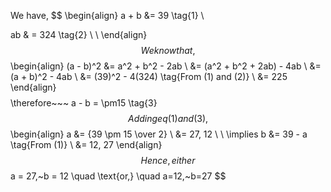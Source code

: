 We have,
$$
\begin{align}
a + b &= 39 \tag{1} \\

ab & = 324 \tag{2} \\ \\
\end{align}
$$
We know that,
$$
\begin{align}
(a - b)^2 &= a^2 + b^2 - 2ab \\
&= (a^2 + b^2 + 2ab) - 4ab \\
&= (a + b)^2 - 4ab \\
&= (39)^2 - 4(324) \tag{From (1) and (2)} \\
&= 225
\end{align}
$$
$$
\therefore~~~ a - b = \pm15 \tag{3}
$$
Adding eq (1) and (3),
$$
\begin{align}
a &= {39 \pm 15 \over 2} \\
&= 27, 12 \\
\\
\implies b &= 39 - a \tag{From (1)} \\
&= 12, 27
\end{align}
$$
Hence, either
$$
a = 27,~b = 12 \quad \text{or,} \quad a=12,~b=27
$$

